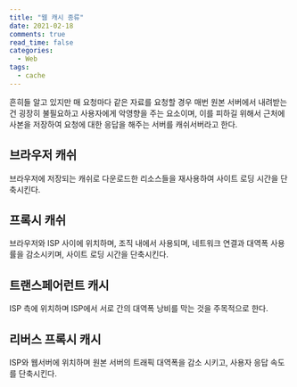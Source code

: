 ```yaml
---
title: "웹 캐시 종류"
date: 2021-02-18
comments: true
read_time: false
categories:
  - Web
tags:
  - cache
---
```


흔히들 알고 있지만 매 요청마다 같은 자료를 요청할 경우 매번 원본 서버에서 내려받는 건 굉장히 불필요하고 사용자에게 악영향을 주는 요소이며, 이를 피하길 위해서 근처에 사본을 저장하여 요청에 대한 응답을 해주는 서버를 캐쉬서버라고 한다.

## 브라우저 캐쉬

브라우저에 저장되는 캐쉬로 다운로드한 리소스들을 재사용하여 사이트 로딩 시간을 단축시킨다.

## 프록시 캐쉬

브라우저와 ISP 사이에 위치하며, 조직 내에서 사용되며, 네트워크 연결과 대역폭 사용률을 감소시키며, 사이트 로딩 시간을 단축시킨다.

## 트랜스페어런트 캐시

ISP 측에 위치하며 ISP에서 서로 간의 대역폭 낭비를 막는 것을 주목적으로 한다.

## 리버스 프록시 캐시

ISP와 웹서버에 위치하며 원본 서버의 트래픽 대역폭을 감소 시키고, 사용자 응답 속도를 단축시킨다.
